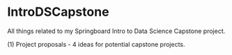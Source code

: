 # IntroDSCapstone

All things related to my Springboard Intro to Data Science Capstone project.

(1) Project proposals - 4 ideas for potential capstone projects.
